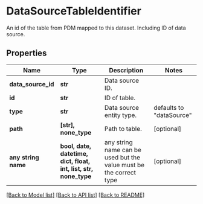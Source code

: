 # DataSourceTableIdentifier

An id of the table from PDM mapped to this dataset. Including ID of data source.

## Properties
Name | Type | Description | Notes
------------ | ------------- | ------------- | -------------
**data_source_id** | **str** | Data source ID. | 
**id** | **str** | ID of table. | 
**type** | **str** | Data source entity type. | defaults to "dataSource"
**path** | **[str], none_type** | Path to table. | [optional] 
**any string name** | **bool, date, datetime, dict, float, int, list, str, none_type** | any string name can be used but the value must be the correct type | [optional]

[[Back to Model list]](../README.md#documentation-for-models) [[Back to API list]](../README.md#documentation-for-api-endpoints) [[Back to README]](../README.md)


